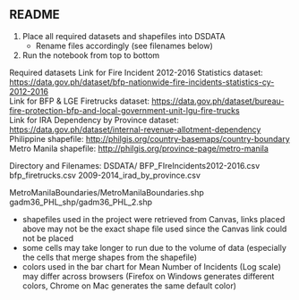 ## README
1. Place all required datasets and shapefiles into DSDATA
   - Rename files accordingly (see filenames below)
2. Run the notebook from top to bottom

Required datasets
Link for Fire Incident 2012-2016 Statistics dataset: https://data.gov.ph/dataset/bfp-nationwide-fire-incidents-statistics-cy-2012-2016
<br>Link for BFP & LGE Firetrucks dataset: https://data.gov.ph/dataset/bureau-fire-protection-bfp-and-local-government-unit-lgu-fire-trucks
<br>Link for IRA Dependency by Province dataset: https://data.gov.ph/dataset/internal-revenue-allotment-dependency
<br>Philippine shapefile: http://philgis.org/country-basemaps/country-boundary
<br>Metro Manila shapefile: http://philgis.org/province-page/metro-manila

Directory and Filenames: DSDATA/
BFP_FIreIncidents2012-2016.csv
bfp_firetrucks.csv
2009-2014_irad_by_province.csv

MetroManilaBoundaries/MetroManilaBoundaries.shp
gadm36_PHL_shp/gadm36_PHL_2.shp

* shapefiles used in the project were retrieved from Canvas, links placed above may not be the exact shape file used since the Canvas link could not be placed
* some cells may take longer to run due to the volume of data (especially the cells that merge shapes from the shapefile)
* colors used in the bar chart for Mean Number of Incidents (Log scale) may differ across browsers (Firefox on Windows generates different colors, Chrome on Mac generates the same default color)